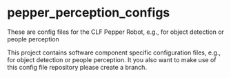 # pepper_perception_configs
These are config files for the CLF Pepper Robot, e.g., for object detection or people perception


This project contains software component specific configuration files, e.g., for
object detection or people perception. It you also want to make use of this
config file repository please create a branch.